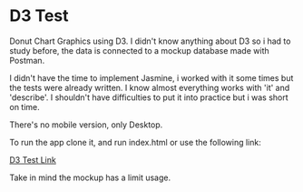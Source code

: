 # D3 Test

Donut Chart Graphics using D3. I didn't know anything about D3 so i had to study before, the data is connected to a mockup database made with Postman.

I didn't have the time to implement Jasmine, i worked with it some times but the tests were already written. I know almost everything works with 'it' and 'describe'. I shouldn't have difficulties to put it into practice but i was short on time. 

There's no mobile version, only Desktop. 

To run the app clone it, and run index.html or use the following link:

[D3 Test Link](https://raulcote.github.io/d3-test/)

Take in mind the mockup has a limit usage. 